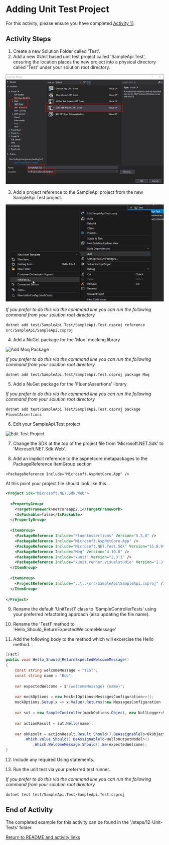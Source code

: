 
# Adding Unit Test Project

For this activity, please ensure you have completed [Activity 11](11-DockerCompose.md).

## Activity Steps

1. Create a new Solution Folder called 'Test'.
2. Add a new XUnit based unit test project called 'SampleApi.Test', ensuring the location places the new project into a physical directory called 'Test' under your solution root directory.
 
![Add Test Project](../images/3-AddTestProject.png "Add Test Project")

3. Add a project reference to the SampleApi project from the new SampleApi.Test project.

![Add Project Reference](../images/4-TestProjectReferenceViaUi.png "Add Project Reference")

*If you prefer to do this via the command line you can run the following command from your solution root directory*

```dotnet add test/SampleApi.Test/SampleApi.Test.csproj reference src/SampleApi/SampleApi.csproj```

4. Add a NuGet package for the 'Moq' mocking library

![Add Moq Package](../images/5-TestProjectMoq.png "Add Moq Package")

*If you prefer to do this via the command line you can run the following command from your solution root directory*

```dotnet add test/SampleApi.Test/SampleApi.Test.csproj package Moq```

5. Add a NuGet package for the 'FluentAssertions' library

*If you prefer to do this via the command line you can run the following command from your solution root directory*

```dotnet add test/SampleApi.Test/SampleApi.Test.csproj package FluentAssertions```

6. Edit your SampleApi.Test project
 
![Edit Test Project](../images/6-EditTestProject.png "Edit Test Project")

7. Change the SDK at the top of the project file from 'Microsoft.NET.Sdk' to 'Microsoft.NET.Sdk.Web'.

8. Add an implicit reference to the aspnetcore metapackages to the PackageReference ItemGroup section 

```<PackageReference Include="Microsoft.AspNetCore.App" />```

At this point your project file should look like this...

```xml
<Project Sdk="Microsoft.NET.Sdk.Web">

  <PropertyGroup>
    <TargetFramework>netcoreapp2.1</TargetFramework>
    <IsPackable>false</IsPackable>
  </PropertyGroup>

  <ItemGroup>
    <PackageReference Include="FluentAssertions" Version="5.5.0" />
    <PackageReference Include="Microsoft.AspNetCore.App" />
    <PackageReference Include="Microsoft.NET.Test.Sdk" Version="15.8.0" />
    <PackageReference Include="Moq" Version="4.10.0" />
    <PackageReference Include="xunit" Version="2.3.1" />
    <PackageReference Include="xunit.runner.visualstudio" Version="2.3.1" />
  </ItemGroup>

  <ItemGroup>
    <ProjectReference Include="..\..\src\SampleApi\SampleApi.csproj" />
  </ItemGroup>

</Project>
```

9. Rename the default 'UnitTest1' class to 'SampleControllerTests' using your preferred refactoring approach (also updating the file name).

10. Rename the 'Test1' method to 'Hello_Should_ReturnExpectedWelcomeMessage'

11. Add the following body to the method which will excercise the Hello method...

```csharp
[Fact]
public void Hello_Should_ReturnExpectedWelcomeMessage()
{
    const string welcomeMessage = "TEST";
    const string name = "Bob";

    var expectedWelcome = $"{welcomeMessage} {name}";

    var mockOptions = new Mock<IOptions<MessagesConfiguration>>();
    mockOptions.Setup(x => x.Value).Returns(new MessagesConfiguration { WelcomeMessage = welcomeMessage });

    var sut = new SampleController(mockOptions.Object, new NullLogger<SampleController>());

    var actionResult = sut.Hello(name);

    var okResult = actionResult.Result.Should().BeAssignableTo<OkObjectResult>()
        .Which.Value.Should().BeAssignableTo<HelloOutputModel>()
            .Which.WelcomeMessage.Should().Be(expectedWelcome);
}
```

12. Include any required Using statements.

13. Run the unit test via your preferred test runner.

*If you prefer to do this via the command line you can run the following command from your solution root directory*

```dotnet test test/SampleApi.Test/SampleApi.Test.csproj```

## End of Activity

The completed example for this activity can be found in the '/steps/12-Unit-Tests' folder.

[Return to README and activity links](../README.md)